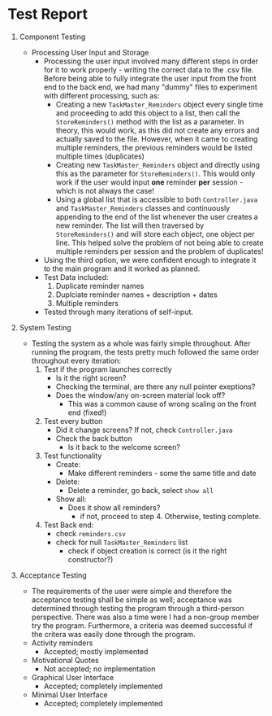 # Test Report

1. Component Testing
    - Processing User Input and Storage
        - Processing the user input involved many different steps in order for it to work properly - writing the correct data to the .csv file. Before being able to fully integrate the user input from the front end to the back end, we had many "dummy" files to experiment with different processing, such as:
            - Creating a new `TaskMaster_Reminders` object every single time and proceeding to add this object to a list, then call the `StoreReminders()` method with the list as a parameter. In theory, this would work, as this did not create any errors and actually saved to the file. However, when it came to creating multiple reminders, the previous reminders would be listed multiple times (duplicates)
            - Creating new `TaskMaster_Reminders` object and directly using this as the parameter for `StoreReminders()`. This would only work if the user would input **one** reminder **per** session - which is not always the case!
            - Using a global list that is accessible to both `Controller.java` and `TaskMaster_Reminders` classes and continuously appending to the end of the list whenever the user creates a new reminder. The list will then traversed by `StoreReminders()` and will store each object, one object per line. This helped solve the problem of not being able to create multiple reminders per session and the problem of duplicates! 
        - Using the third option, we were confident enough to integrate it to the main program and it worked as planned.
        - Test Data included:
            1. Duplicate reminder names
            2. Duplciate reminder names + description + dates
            3. Multiple reminders 
        - Tested through many iterations of self-input.

2. System Testing
    - Testing the system as a whole was fairly simple throughout. After running the program, the tests pretty much followed the same order throughout every iteration:
        1. Test if the program launches correctly 
            - Is it the right screen?
            - Checking the terminal, are there any null pointer exeptions?
            - Does the window/any on-screen material look off?
                - This was a common cause of wrong scaling on the front end (fixed!)
        2. Test every button
            - Did it change screens? If not, check `Controller.java`
            - Check the back button
                - Is it back to the welcome screen?
        3. Test functionality
            - Create:
                - Make different reminders - some the same title and date
            - Delete:
                - Delete a reminder, go back, select `show all`
            - Show all:
                - Does it show all reminders?
                    - if not, proceed to step 4. Otherwise, testing complete.
        4. Test Back end:
            - check `reminders.csv`
            - check for null `TaskMaster_Reminders` list
                - check if object creation is correct (is it the right constructor?) 

3. Acceptance Testing
    - The requirements of the user were simple and therefore the acceptance testing shall be simple as well; acceptance was determined through testing the program through a third-person perspective. There was also a time were I had a non-group member try the program. Furthermore, a criteria was deemed successful if the critera was easily done through the program.
    - Activity reminders
        - Accepted; mostly implemented
    - Motivational Quotes
        - Not accepted; no implementation
    - Graphical User Interface
        - Accepted; completely implemented
    - Minimal User Interface
        - Accepted; completely implemented
        








